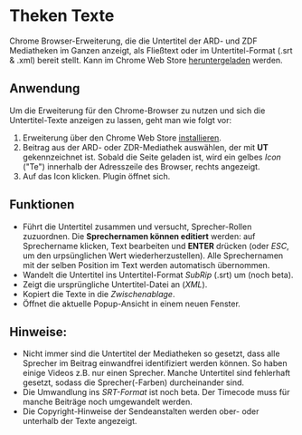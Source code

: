 # Theken Texte
Chrome Browser-Erweiterung, die die Untertitel der ARD- und ZDF Mediatheken im Ganzen anzeigt, als Fließtext oder im Untertitel-Format (.srt & .xml) bereit stellt. Kann im Chrome Web Store [heruntergeladen](https://chrome.google.com/webstore/detail/theken-texte/ppkijiiclgdligambidmbnonkphgpolk) werden.

## Anwendung
Um die Erweiterung für den Chrome-Browser zu nutzen und sich die Untertitel-Texte anzeigen zu lassen, geht man wie folgt vor:
1. Erweiterung über den Chrome Web Store [installieren](https://chrome.google.com/webstore/detail/theken-texte/ppkijiiclgdligambidmbnonkphgpolk).
2. Beitrag aus der ARD- oder ZDR-Mediathek auswählen, der mit **UT** gekennzeichnet ist. Sobald die Seite geladen ist, wird ein gelbes *Icon* ("Te") innerhalb der Adresszeile des Browser, rechts angezeigt.
3. Auf das Icon klicken. Plugin öffnet sich.

## Funktionen
* Führt die Untertitel zusammen und versucht, Sprecher-Rollen zuzuordnen. Die **Sprechernamen können editiert** werden: auf Sprechername klicken, Text bearbeiten und **ENTER** drücken (oder *ESC*, um den urpsünglichen Wert wiederherzustellen). Alle Sprechernamen mit der selben Position im Text werden automatisch übernommen.
* Wandelt die Untertitel ins Untertitel-Format *SubRip* (.srt) um (noch beta).
* Zeigt die ursprüngliche Untertitel-Datei an (*XML*).
* Kopiert die Texte in die *Zwischenablage*.
* Öffnet die aktuelle Popup-Ansicht in einem neuen Fenster.

## Hinweise:
* Nicht immer sind die Untertitel der Mediatheken so gesetzt, dass alle Sprecher im Beitrag einwandfrei identifiziert werden können. So haben einige Videos z.B. nur einen Sprecher. Manche Untertitel sind fehlerhaft gesetzt, sodass die Sprecher(-Farben) durcheinander sind.
* Die Umwandlung ins *SRT-Format* ist noch beta. Der Timecode muss für manche Beiträge noch umgewandelt werden.
* Die Copyright-Hinweise der Sendeanstalten werden ober- oder unterhalb der Texte angezeigt.
